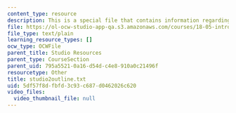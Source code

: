 ```yaml
---
content_type: resource
description: This is a special file that contains information regarding studio 2.
file: https://ol-ocw-studio-app-qa.s3.amazonaws.com/courses/18-05-introduction-to-probability-and-statistics-spring-2014/5df57f8dfbfd3c93c687d0462026c620_studio2outline.txt
file_type: text/plain
learning_resource_types: []
ocw_type: OCWFile
parent_title: Studio Resources
parent_type: CourseSection
parent_uid: 795a5521-0a16-d54d-c4e8-910a0c21496f
resourcetype: Other
title: studio2outline.txt
uid: 5df57f8d-fbfd-3c93-c687-d0462026c620
video_files:
  video_thumbnail_file: null
---
```

